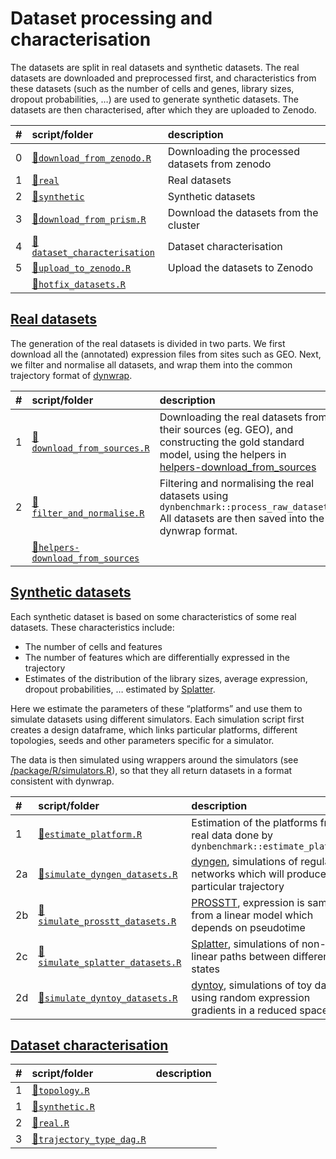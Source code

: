 
# Dataset processing and characterisation

The datasets are split in real datasets and synthetic datasets. The real
datasets are downloaded and preprocessed first, and characteristics from
these datasets (such as the number of cells and genes, library sizes,
dropout probabilities, …) are used to generate synthetic datasets. The
datasets are then characterised, after which they are uploaded to
Zenodo.

| \# | script/folder                                              | description                                    |
| :- | :--------------------------------------------------------- | :--------------------------------------------- |
| 0  | [📄`download_from_zenodo.R`](00-download_from_zenodo.R)     | Downloading the processed datasets from zenodo |
| 1  | [📁`real`](01-real)                                         | Real datasets                                  |
| 2  | [📁`synthetic`](02-synthetic)                               | Synthetic datasets                             |
| 3  | [📄`download_from_prism.R`](03-download_from_prism.R)       | Download the datasets from the cluster         |
| 4  | [📁`dataset_characterisation`](04-dataset_characterisation) | Dataset characterisation                       |
| 5  | [📄`upload_to_zenodo.R`](05-upload_to_zenodo.R)             | Upload the datasets to Zenodo                  |
|    | [📄`hotfix_datasets.R`](hotfix_datasets.R)                  |                                                |

## [Real datasets](01-real)

The generation of the real datasets is divided in two parts. We first
download all the (annotated) expression files from sites such as GEO.
Next, we filter and normalise all datasets, and wrap them into the
common trajectory format of
[dynwrap](https://www.github.com/dynverse/dynwrap).

| \# | script/folder                                                             | description                                                                                                                                                                                         |
| :- | :------------------------------------------------------------------------ | :-------------------------------------------------------------------------------------------------------------------------------------------------------------------------------------------------- |
| 1  | [📄`download_from_sources.R`](01-real/01-download_from_sources.R)          | Downloading the real datasets from their sources (eg. GEO), and constructing the gold standard model, using the helpers in [helpers-download\_from\_sources](01-real/helpers-download_from_sources) |
| 2  | [📄`filter_and_normalise.R`](01-real/02-filter_and_normalise.R)            | Filtering and normalising the real datasets using `dynbenchmark::process_raw_dataset` All datasets are then saved into the dynwrap format.                                                          |
|    | [📁`helpers-download_from_sources`](01-real/helpers-download_from_sources) |                                                                                                                                                                                                     |

## [Synthetic datasets](02-synthetic)

Each synthetic dataset is based on some characteristics of some real
datasets. These characteristics include:

  - The number of cells and features
  - The number of features which are differentially expressed in the
    trajectory
  - Estimates of the distribution of the library sizes, average
    expression, dropout probabilities, … estimated by
    [Splatter](https://github.com/Oshlack/splatter).

Here we estimate the parameters of these “platforms” and use them to
simulate datasets using different simulators. Each simulation script
first creates a design dataframe, which links particular platforms,
different topologies, seeds and other parameters specific for a
simulator.

The data is then simulated using wrappers around the simulators (see
[/package/R/simulators.R](/package/R/simulators.R)), so that they all
return datasets in a format consistent with
dynwrap.

| \# | script/folder                                                                    | description                                                                                                                 |
| :- | :------------------------------------------------------------------------------- | :-------------------------------------------------------------------------------------------------------------------------- |
| 1  | [📄`estimate_platform.R`](02-synthetic/01-estimate_platform.R)                    | Estimation of the platforms from real data done by `dynbenchmark::estimate_platform`                                        |
| 2a | [📄`simulate_dyngen_datasets.R`](02-synthetic/02a-simulate_dyngen_datasets.R)     | [dyngen](https://github.com/dynverse/dyngen), simulations of regulatory networks which will produce a particular trajectory |
| 2b | [📄`simulate_prosstt_datasets.R`](02-synthetic/02b-simulate_prosstt_datasets.R)   | [PROSSTT](https://github.com/soedinglab/prosstt), expression is sampled from a linear model which depends on pseudotime     |
| 2c | [📄`simulate_splatter_datasets.R`](02-synthetic/02c-simulate_splatter_datasets.R) | [Splatter](https://github.com/Oshlack/splatter), simulations of non-linear paths between different states                   |
| 2d | [📄`simulate_dyntoy_datasets.R`](02-synthetic/02d-simulate_dyntoy_datasets.R)     | [dyntoy](https://github.com/dynverse/dyntoy), simulations of toy data using random expression gradients in a reduced space  |

## [Dataset characterisation](04-dataset_characterisation)

| \# | script/folder                                                                   | description |
| :- | :------------------------------------------------------------------------------ | :---------- |
| 1  | [📄`topology.R`](04-dataset_characterisation/01-topology.R)                      |             |
| 1  | [📄`synthetic.R`](04-dataset_characterisation/1-synthetic.R)                     |             |
| 2  | [📄`real.R`](04-dataset_characterisation/2-real.R)                               |             |
| 3  | [📄`trajectory_type_dag.R`](04-dataset_characterisation/3-trajectory_type_dag.R) |             |
